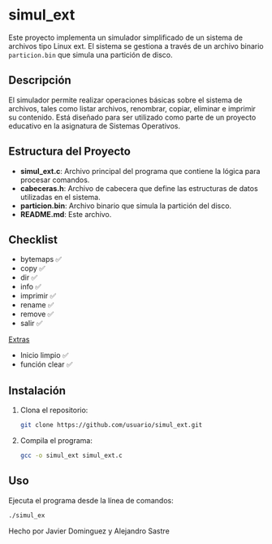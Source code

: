 # simul_ext

Este proyecto implementa un simulador simplificado de un sistema de archivos tipo Linux ext. El sistema se gestiona a través de un archivo binario `particion.bin` que simula una partición de disco.

## Descripción

El simulador permite realizar operaciones básicas sobre el sistema de archivos, tales como listar archivos, renombrar, copiar, eliminar e imprimir su contenido. Está diseñado para ser utilizado como parte de un proyecto educativo en la asignatura de Sistemas Operativos.

## Estructura del Proyecto

- **simul_ext.c**: Archivo principal del programa que contiene la lógica para procesar comandos.
- **cabeceras.h**: Archivo de cabecera que define las estructuras de datos utilizadas en el sistema.
- **particion.bin**: Archivo binario que simula la partición del disco.
- **README.md**: Este archivo.

## Checklist

- bytemaps ✅
- copy ✅
- dir ✅
- info ✅
- imprimir ✅
- rename ✅
- remove ✅
- salir ✅

<u>Extras</u>
  
- Inicio limpio ✅
- función clear ✅

## Instalación

1. Clona el repositorio:

   ```bash
   git clone https://github.com/usuario/simul_ext.git
   
2. Compila el programa:

   ```bash
   gcc -o simul_ext simul_ext.c

## Uso

   Ejecuta el programa desde la línea de comandos:

   ```bash
   ./simul_ex
   ```
   
Hecho por Javier Dominguez y Alejandro Sastre
